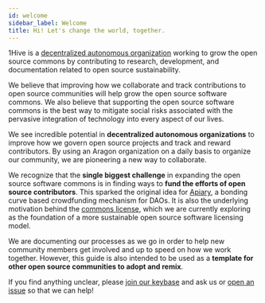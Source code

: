 ```yaml
---
id: welcome
sidebar_label: Welcome
title: Hi! Let's change the world, together. 
---
```


1Hive is a [decentralized autonomous organization](docs/wiki/guides/daos) working to grow the open source commons by contributing to research, development, and documentation related to open source sustainability.  

We believe that improving how we collaborate and track contributions to open source communities will help grow the open source software commons. We also believe that supporting the open source software commons is the best way to mitigate social risks associated with the pervasive integration of technology into every aspect of our lives.

We see incredible potential in **decentralized autonomous organizations** to improve how we govern open source projects and track and reward contributors. By using an Aragon organization on a daily basis to organize our community, we are pioneering a new way to collaborate.

We recognize that the **single biggest challenge** in expanding the open source software commons is in finding ways to **fund the efforts of open source contributors**. This sparked the original idea for [Apiary](https://github.com/1hive/apiary), a bonding curve based crowdfunding mechanism for DAOs. It is also the underlying motivation behind the [commons license](https://github.com/1Hive/commons-license), which we are currently exploring as the foundation of a more sustainable open source software licensing model.

We are documenting our processes as we go in order to help new community members get involved and up to speed on how we work together. However, this guide is also intended to be used as a **template for other open source communities to adopt and remix**. 

If you find anything unclear, please [join our keybase](keybase) and ask us or [open an issue](https://github.com/1Hive/website/issues) so that we can help!
